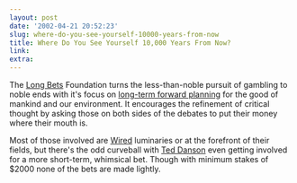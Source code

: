 ```yaml
---
layout: post
date: '2002-04-21 20:52:23'
slug: where-do-you-see-yourself-10000-years-from-now
title: Where Do You See Yourself 10,000 Years From Now?
link: 
extra: 
---
```


The [Long Bets](http://www.longbets.org/) Foundation turns the less-than-noble pursuit of gambling to noble ends with it's focus on [long-term forward planning](http://www.longnow.org/) for the good of mankind and our environment. It encourages the refinement of critical thought by asking those on both sides of the debates to put their money where their mouth is.

Most of those involved are [Wired](http://www.wired.com/wired/archive/10.05/longbets.html?pg=2) luminaries or at the forefront of their fields, but there's the odd curveball with [Ted Danson](http://www.longbets.org/bet/8) even getting involved for a more short-term, whimsical bet. Though with minimum stakes of $2000 none of the bets are made lightly.